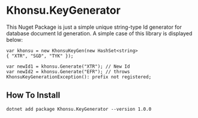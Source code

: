 # Khonsu.KeyGenerator

This Nuget Package is just a simple unique string-type Id generator for database document Id generation.
A simple case of this library is displayed below:

```
var khonsu = new KhonsuKeyGen(new HashSet<string>
{ "XTR", "SGD", "TYK" });

var newId1 = khonsu.Generate("XTR"); // New Id
var newId2 = khonsu.Generate("EFR"); // throws KhonsuKeyGenerationException(): prefix not registered;
```

## How To Install

```
dotnet add package Khonsu.KeyGenerator --version 1.0.0
```